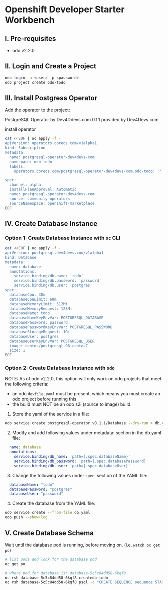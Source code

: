 # Openshift Developer Starter Workbench 

## I. Pre-requisites

- odo v2.2.0

## II. Login and Create a Project

```bash
odo login -u <user> -p <password>
odo project create odo-todo
```

## III. Install Postgress Operator 

Add the operator to the project:

PostgreSQL Operator by Dev4Ddevs.com
0.1.1 provided by Dev4Devs.com

install operator

```bash
cat <<EOF | oc apply -f -
apiVersion: operators.coreos.com/v1alpha1
kind: Subscription
metadata:
  name: postgresql-operator-dev4devs-com
  namespace: odo-todo
  labels:
    operators.coreos.com/postgresql-operator-dev4devs-com.odo-todo: ''

spec:
  channel: alpha
  installPlanApproval: Automatic
  name: postgresql-operator-dev4devs-com
  source: community-operators
  sourceNamespace: openshift-marketplace
EOF

```

## IV. Create Database Instance

### Option 1: Create Database Instance with `oc` CLI

```bash
cat <<EOF | oc apply -f -
apiVersion: postgresql.dev4devs.com/v1alpha1
kind: Database
metadata:
  name: database
  annotations:
    service.binding/db.name: 'todo'
    service.binding/db.password: 'password'
    service.binding/db.user: 'postgres'
spec:
  databaseCpu: 30m
  databaseCpuLimit: 60m
  databaseMemoryLimit: 512Mi
  databaseMemoryRequest: 128Mi
  databaseName: todo
  databaseNameKeyEnvVar: POSTGRESQL_DATABASE
  databasePassword: password
  databasePasswordKeyEnvVar: POSTGRESQL_PASSWORD
  databaseStorageRequest: 1Gi
  databaseUser: postgres
  databaseUserKeyEnvVar: POSTGRESQL_USER
  image: centos/postgresql-96-centos7
  size: 1
EOF
```

### Option 2: Create Database Instance with `odo`

NOTE: As of odo v2.2.0, this option will only work on odo projects that meet the following criteria: 

- an odo `devfile.yaml` must be present, which means you must create an odo project before running this
- the build must NOT be an odo s2i (source to image) build.

1. Store the yaml of the service in a file: 

```bash
odo service create postgresql-operator.v0.1.1/Database --dry-run > db.yaml
```

2. Modify and add following values under metadata: section in the db.yaml file:

```yaml
  name: database
  annotations:
    service.binding/db_name: 'path={.spec.databaseName}'
    service.binding/db_password: 'path={.spec.databasePassword}'
    service.binding/db_user: 'path={.spec.databaseUser}'
```

3. Change the following values under `spec`: section of the YAML file:

```yaml
  databaseName: "todo"
  databasePassword: "postgres"
  databaseUser: "password"
```

4. Create the database from the YAML file: 

```bash
odo service create --from-file db.yaml
odo push --show-log
```

## V. Create Database Schema

Wait until the database pod is running, before moving on. (i.e. `watch oc get po`)

```bash
# list pods and look for the database pod
oc get po

# where pod for database is: database-5c5c84dd58-6kqf8
oc rsh database-5c5c84dd58-6kqf8 createdb todo
oc rsh database-5c5c84dd58-6kqf8 psql -c "CREATE SEQUENCE sequence START 1 INCREMENT 1"
```